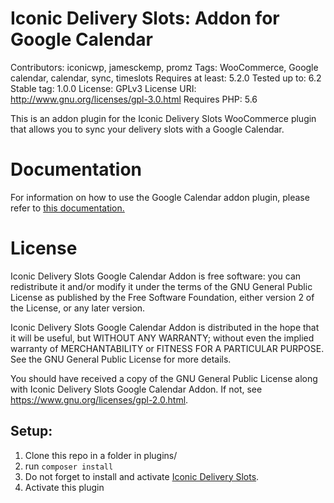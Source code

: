 # Iconic Delivery Slots: Addon for Google Calendar
Contributors: iconicwp, jamesckemp, promz
Tags: WooCommerce, Google calendar, calendar, sync, timeslots
Requires at least: 5.2.0
Tested up to:      6.2
Stable tag:        1.0.0
License:           GPLv3
License URI:       http://www.gnu.org/licenses/gpl-3.0.html
Requires PHP:      5.6

This is an addon plugin for the Iconic Delivery Slots WooCommerce plugin that allows you to sync your delivery slots with a Google Calendar.

# Documentation
For information on how to use the Google Calendar addon plugin, please refer to [this documentation.](https://iconicwp.com/docs/woocommerce-delivery-slots/how-to-integrate-google-calendar-with-iconic-delivery-slots/)

# License
Iconic Delivery Slots Google Calendar Addon is free software: you can redistribute it and/or modify it under the terms of the GNU General Public License as published by the Free Software Foundation, either version 2 of the License, or any later version.

Iconic Delivery Slots Google Calendar Addon is distributed in the hope that it will be useful, but WITHOUT ANY WARRANTY; without even the implied warranty of MERCHANTABILITY or FITNESS FOR A PARTICULAR PURPOSE. See the GNU General Public License for more details.

You should have received a copy of the GNU General Public License along with Iconic Delivery Slots Google Calendar Addon. If not, see https://www.gnu.org/licenses/gpl-2.0.html.

## Setup:
1. Clone this repo in a folder in plugins/
1. run `composer install`
2. Do not forget to install and activate [Iconic Delivery Slots](https://iconicwp.com/products/woocommerce-delivery-slots/).
3. Activate this plugin

